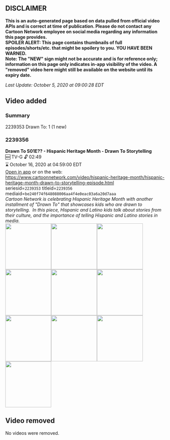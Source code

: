 ## DISCLAIMER
**This is an auto-generated page based on data pulled from official video APIs and is correct at time of publication. Please do not contact any Cartoon Network employee on social media regarding any information this page provides.**  
**SPOILER ALERT: This page contains thumbnails of full episodes/shorts/etc. that might be spoilery to you. YOU HAVE BEEN WARNED.**  
**Note: The "NEW" sign might not be accurate and is for reference only; information on this page only indicates in-app visibility of the video. A "removed" video here might still be available on the website until its expiry date.**  

_Last Update: October 5, 2020 at 09:00:28 EDT_
## Video added
### Summary
2239353 Drawn To: 1 (1 new)  
### 2239356
**Drawn To S01E?? - Hispanic Heritage Month - Drawn To Storytelling**  
🆕 TV-G 🔓 02:49  
⌛ October 16, 2020 at 04:59:00 EDT  
[Open in app](https://tinyurl.com/y2avxrke) or on the web: https://www.cartoonnetwork.com/video/hispanic-heritage-month/hispanic-heritage-month-drawn-to-storytelling-episode.html  
seriesid=`2239353` titleid=`2239356` mediaid=`be240f74f648088006aa4f4e0eac03a6a20d7aaa`  
_Cartoon Network is celebrating Hispanic Heritage Month with another installment of "Drawn To" that showcases kids who are drawn to storytelling.  In this piece, Hispanic and Latino kids talk about stories from their culture, and the importance of telling Hispanic and Latino stories in media._  
<a href="https://s3.amazonaws.com/cartoonorchestrator/2239356_001_1280x720.jpg"><img src="https://s3.amazonaws.com/cartoonorchestrator/2239356_001_640x360.jpg" height="144px" /></a><a href="https://s3.amazonaws.com/cartoonorchestrator/2239356_002_1280x720.jpg"><img src="https://s3.amazonaws.com/cartoonorchestrator/2239356_002_640x360.jpg" height="144px" /></a><a href="https://s3.amazonaws.com/cartoonorchestrator/2239356_003_1280x720.jpg"><img src="https://s3.amazonaws.com/cartoonorchestrator/2239356_003_640x360.jpg" height="144px" /></a><a href="https://s3.amazonaws.com/cartoonorchestrator/2239356_004_1280x720.jpg"><img src="https://s3.amazonaws.com/cartoonorchestrator/2239356_004_640x360.jpg" height="144px" /></a><a href="https://s3.amazonaws.com/cartoonorchestrator/2239356_005_1280x720.jpg"><img src="https://s3.amazonaws.com/cartoonorchestrator/2239356_005_640x360.jpg" height="144px" /></a><a href="https://s3.amazonaws.com/cartoonorchestrator/2239356_006_1280x720.jpg"><img src="https://s3.amazonaws.com/cartoonorchestrator/2239356_006_640x360.jpg" height="144px" /></a><a href="https://s3.amazonaws.com/cartoonorchestrator/2239356_007_1280x720.jpg"><img src="https://s3.amazonaws.com/cartoonorchestrator/2239356_007_640x360.jpg" height="144px" /></a><a href="https://s3.amazonaws.com/cartoonorchestrator/2239356_008_1280x720.jpg"><img src="https://s3.amazonaws.com/cartoonorchestrator/2239356_008_640x360.jpg" height="144px" /></a><a href="https://s3.amazonaws.com/cartoonorchestrator/2239356_009_1280x720.jpg"><img src="https://s3.amazonaws.com/cartoonorchestrator/2239356_009_640x360.jpg" height="144px" /></a><a href="https://s3.amazonaws.com/cartoonorchestrator/2239356_010_1280x720.jpg"><img src="https://s3.amazonaws.com/cartoonorchestrator/2239356_010_640x360.jpg" height="144px" /></a>
## Video removed
No videos were removed.  
